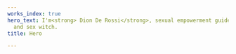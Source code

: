 ```yaml
---
works_index: true
hero_text: I'm<strong> Dion De Rossi</strong>, sexual empowerment guide, bodyworker
  and sex witch.
title: Hero

---
```

<Hero :text="$page.frontmatter.hero_text" />
<WorksList />